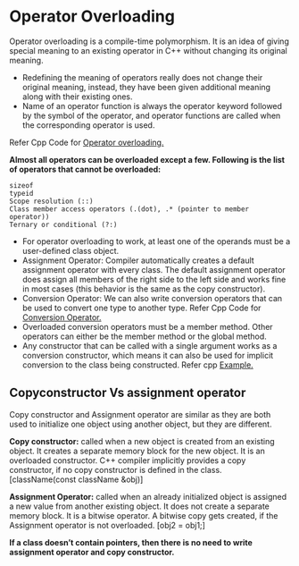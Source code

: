 # Operator Overloading

Operator overloading is a compile-time polymorphism. It is an idea of giving special meaning to an existing operator in C++ without changing its original meaning.

- Redefining the meaning of operators really does not change their original meaning, instead, they have been given additional meaning along with their existing ones.
- Name of an operator function is always the operator keyword followed by the symbol of the operator, and operator functions are called when the corresponding operator is used.

Refer Cpp Code for [Operator overloading.](../operator_overloading.cpp)

__Almost all operators can be overloaded except a few. Following is the list of operators that cannot be overloaded:__

```
sizeof
typeid
Scope resolution (::)
Class member access operators (.(dot), .* (pointer to member operator))
Ternary or conditional (?:)
```

- For operator overloading to work, at least one of the operands must be a user-defined class object.
- Assignment Operator: Compiler automatically creates a default assignment operator with every class. The default assignment operator does assign all members of the right side to the left side and works fine in most cases (this behavior is the same as the copy constructor).
- Conversion Operator: We can also write conversion operators that can be used to convert one type to another type. Refer Cpp Code for [Conversion Operator.](../conversion_operator.cpp)
- Overloaded conversion operators must be a member method. Other operators can either be the member method or the global method.
- Any constructor that can be called with a single argument works as a conversion constructor, which means it can also be used for implicit conversion to the class being constructed. Refer cpp [Example.](../implicit_conversion.cpp)

## Copyconstructor Vs assignment operator

Copy constructor and Assignment operator are similar as they are both used to initialize one object using another object, but they are different.

__Copy constructor:__ called when a new object is created from an existing object. It creates a separate memory block for the new object. It is an overloaded constructor. C++ compiler implicitly provides a copy constructor, if no copy constructor is defined in the class. [className(const className &obj)]

__Assignment Operator:__ called when an already initialized object is assigned a new value from another existing object. It does not create a separate memory block. It is a bitwise operator. A bitwise copy gets created, if the Assignment operator is not overloaded. [obj2 = obj1;]

__If a class doesn’t contain pointers, then there is no need to write assignment operator and copy constructor.__